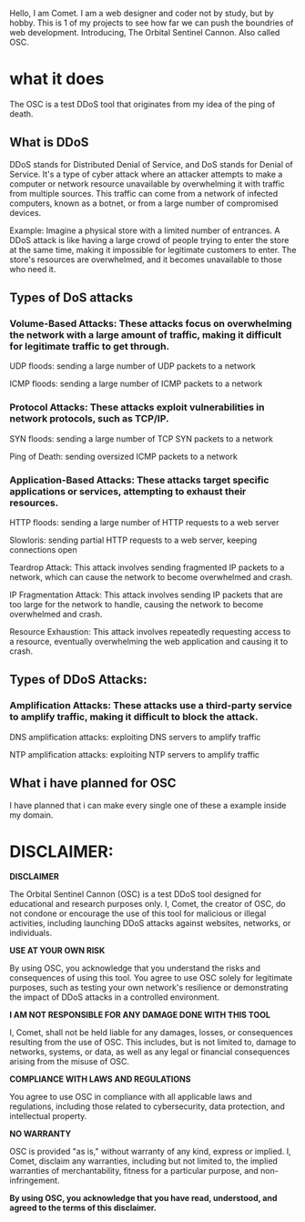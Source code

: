 Hello, I am Comet. I am a web designer and coder not by study, but by hobby. This is 1 of my projects to see how far we can push the boundries of web development. Introducing, The Orbital Sentinel Cannon. Also called OSC.

# what it does

The OSC is a test DDoS tool that originates from my idea of the ping of death.

## What is DDoS

DDoS stands for Distributed Denial of Service, and DoS stands for Denial of Service. It's a type of cyber attack where an attacker attempts to make a computer or network resource unavailable by overwhelming it with traffic from multiple sources. This traffic can come from a network of infected computers, known as a botnet, or from a large number of compromised devices.

Example:
Imagine a physical store with a limited number of entrances. A DDoS attack is like having a large crowd of people trying to enter the store at the same time, making it impossible for legitimate customers to enter. The store's resources are overwhelmed, and it becomes unavailable to those who need it.

## Types of DoS attacks

### Volume-Based Attacks: These attacks focus on overwhelming the network with a large amount of traffic, making it difficult for legitimate traffic to get through.

UDP floods: sending a large number of UDP packets to a network

ICMP floods: sending a large number of ICMP packets to a network

### Protocol Attacks: These attacks exploit vulnerabilities in network protocols, such as TCP/IP.

SYN floods: sending a large number of TCP SYN packets to a network

Ping of Death: sending oversized ICMP packets to a network

### Application-Based Attacks: These attacks target specific applications or services, attempting to exhaust their resources. 

HTTP floods: sending a large number of HTTP requests to a web server

Slowloris: sending partial HTTP requests to a web server, keeping connections open

Teardrop Attack: This attack involves sending fragmented IP packets to a network, which can cause the network to become overwhelmed and crash.

IP Fragmentation Attack: This attack involves sending IP packets that are too large for the network to handle, causing the network to become overwhelmed and crash.

Resource Exhaustion: This attack involves repeatedly requesting access to a resource, eventually overwhelming the web application and causing it to crash.

## Types of DDoS Attacks:

### Amplification Attacks: These attacks use a third-party service to amplify traffic, making it difficult to block the attack.

DNS amplification attacks: exploiting DNS servers to amplify traffic

NTP amplification attacks: exploiting NTP servers to amplify traffic

## What i have planned for OSC

I have planned that i can make every single one of these a example inside my domain.




# DISCLAIMER:

****DISCLAIMER****

The Orbital Sentinel Cannon (OSC) is a test DDoS tool designed for educational and research purposes only. I, Comet, the creator of OSC, do not condone or encourage the use of this tool for malicious or illegal activities, including launching DDoS attacks against websites, networks, or individuals.

****USE AT YOUR OWN RISK****

By using OSC, you acknowledge that you understand the risks and consequences of using this tool. You agree to use OSC solely for legitimate purposes, such as testing your own network's resilience or demonstrating the impact of DDoS attacks in a controlled environment.

****I AM NOT RESPONSIBLE FOR ANY DAMAGE DONE WITH THIS TOOL****

I, Comet, shall not be held liable for any damages, losses, or consequences resulting from the use of OSC. This includes, but is not limited to, damage to networks, systems, or data, as well as any legal or financial consequences arising from the misuse of OSC.

****COMPLIANCE WITH LAWS AND REGULATIONS****

You agree to use OSC in compliance with all applicable laws and regulations, including those related to cybersecurity, data protection, and intellectual property.

****NO WARRANTY****

OSC is provided "as is," without warranty of any kind, express or implied. I, Comet, disclaim any warranties, including but not limited to, the implied warranties of merchantability, fitness for a particular purpose, and non-infringement.

****By using OSC, you acknowledge that you have read, understood, and agreed to the terms of this disclaimer.****
